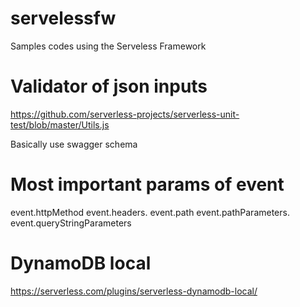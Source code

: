 # servelessfw
Samples codes using the Serveless Framework

# Validator of json inputs
https://github.com/serverless-projects/serverless-unit-test/blob/master/Utils.js

Basically use swagger schema

# Most important params of event
event.httpMethod
event.headers.<nameOfHeaders>
event.path
event.pathParameters.<name>
event.queryStringParameters

# DynamoDB local
https://serverless.com/plugins/serverless-dynamodb-local/